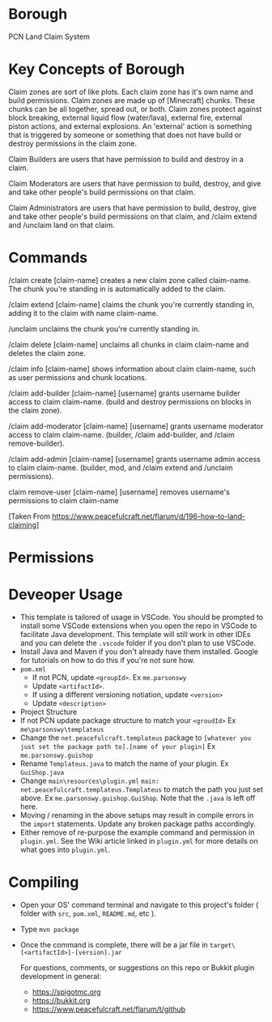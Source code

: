 # Borough
PCN Land Claim System

# Key Concepts of Borough
Claim zones are sort of like plots. Each claim zone has it's own name and build permissions. Claim zones are made up of [Minecraft] chunks. These chunks can be all together, spread out, or both. 
Claim zones
protect against block breaking, external liquid flow (water/lava), external fire, external piston actions, and external explosions. An 'external' action is something that is triggered by someone or something that does not have build or destroy permissions in the claim zone.

Claim Builders are users that have permission to build and destroy in a claim.

Claim Moderators are users that have permission to build, destroy, and give and take other people's build permissions on that claim.

Claim Administrators are users that have permission to build, destroy, give and take other people's build permissions on that claim, and /claim extend and /unclaim land on that claim.

# Commands
/claim create [claim-name] creates a new claim zone called claim-name. The chunk you're standing in is automatically added to the claim.

/claim extend [claim-name] claims the chunk you're currently standing in, adding it to the claim with name claim-name.

/unclaim unclaims the chunk you're currently standing in.

/claim delete [claim-name] unclaims all chunks in claim claim-name and deletes the claim zone.

/claim info [claim-name] shows information about claim claim-name, such as user permissions and chunk locations.

/claim add-builder [claim-name] [username] grants username builder access to claim claim-name. (build and destroy permissions on blocks in the claim zone).

/claim add-moderator [claim-name] [username] grants username moderator access to claim claim-name. (builder, /claim add-builder, and /claim remove-builder).

/claim add-admin [claim-name] [username] grants username admin access to claim claim-name. (builder, mod, and /claim extend and /unclaim permissions).

claim remove-user [claim-name] [username] removes username's permissions to claim claim-name

[Taken From https://www.peacefulcraft.net/flarum/d/196-how-to-land-claiming]
# Permissions

# Deveoper Usage
- This template is tailored of usage in VSCode. You should be prompted to install some VSCode extensions when you open the repo in VSCode to facilitate Java development. This template will still work in other IDEs and you can delete the `.vscode` folder if you don't plan to use VSCode.
- Install Java and Maven if you don't already have them installed. Google for tutorials on how to do this if you're not sure how.
- `pom.xml`
  - If not PCN, update `<groupId>`. Ex `me.parsonswy`
  - Update `<artifactId>`.
  - If using a different versioning notiation, update `<version>`
  - Update `<description>`
-  Project Structure
  - If not PCN update package structure to match your `<groudId>` Ex `me\parsonswy\templateus`
  - Change the `net.peacefulcraft.templateus` package to `[whatever you just set the package path to].[name of your plugin]` Ex `me.parsonswy.guishop`
  - Rename `Templateus.java` to match the name of your plugin. Ex `GuiShop.java`
  - Change `main\resources\plugin.yml` `main: net.peacefulcraft.templateus.Templateus` to match the path you just set above. Ex `me.parsonswy.guishop.GuiShop`. Note that the `.java` is left off here.
  - Moving / renaming in the above setups may result in compile errors in the `import` statements. Update any broken package paths accordingly.
  - Either remove of re-purpose the example command and permission in `plugin.yml`. See the Wiki article linked in `plugin.yml` for more details on what goes into `plugin.yml`.

# Compiling
- Open your OS' command terminal and navigate to this project's folder ( folder with `src`, `pom.xml`, `README.md`, etc ).
- Type `mvn package`
- Once the command is complete, there will be a jar file in `target\[<artifactId>]-[version].jar`

  For questions, comments, or suggestions on this repo or Bukkit plugin development in general:
  - https://spigotmc.org
  - https://bukkit.org
  - https://www.peacefulcraft.net/flarum/t/github
